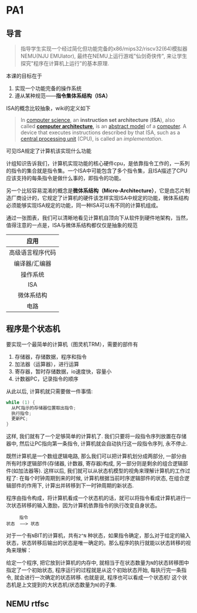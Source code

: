 # PA1

## 导言

> 指导学生实现一个经过简化但功能完备的x86/mips32/riscv32(64)模拟器NEMU(NJU EMUlator), 最终在NEMU上运行游戏"仙剑奇侠传", 来让学生探究"程序在计算机上运行"的基本原理.

本课的目标在于

1. 实现一个功能完备的操作系统
2. 遵从某种规范——**指令集体系结构（ISA）**

ISA的概念比较抽象，wiki的定义如下

> In [computer science](https://en.wikipedia.org/wiki/Computer_science), an **instruction set architecture** (**ISA**), also called **[computer architecture](https://en.wikipedia.org/wiki/Computer_architecture),** is an [abstract model](https://en.wikipedia.org/wiki/Abstract_model) of a [computer](https://en.wikipedia.org/wiki/Computer). A device that executes instructions described by that ISA, such as a [central processing unit](https://en.wikipedia.org/wiki/Central_processing_unit) (CPU), is called an *implementation*.

可见ISA规定了计算机该实现什么功能

计组知识告诉我们，计算机实现功能的核心硬件cpu，是依靠指令工作的，一系列的指令的集合就是指令集。一个ISA中可能包含了多个指令集，且ISA描述了CPU应该支持的每条指令是做什么事的，即指令的功能。

另一个比较容易混淆的概念是**微体系结构（Micro-Architecture）**，它是由芯片制造厂商设计的，它规定了计算机的硬件该怎样实现ISA中规定的功能，微体系结构必须能够实现ISA规定的功能，同一种ISA可以有不同的计算机组成。

通过一张图表，我们可以清晰地看见计算机自顶向下从软件到硬件地架构，当然，值得注意的一点是，ISA与微体系结构都仅仅是抽象的规范

|       应用       |
| :--------------: |
| 高级语言程序代码 |
|  编译器/汇编器   |
|     操作系统     |
|       ISA        |
|    微体系结构    |
|       电路       |

## 程序是个状态机

要实现一个最简单的计算机（图灵机TRM），需要的部件有

1. 存储器，存储数据，程序和指令
2. 加法器（运算器），进行运算
3. 寄存器，暂时存储数据，io速度快，容量小
4. 计数器PC，记录指令的顺序

从此以后, 计算机就只需要做一件事情:

```c
while (1) {
  从PC指示的存储器位置取出指令;
  执行指令;
  更新PC;
}
```

这样, 我们就有了一个足够简单的计算机了. 我们只要将一段指令序列放置在存储器中, 然后让PC指向第一条指令, 计算机就会自动执行这一段指令序列, 永不停止.

既然计算机是一个数组逻辑电路, 那么我们可以把计算机划分成两部分, 一部分由所有时序逻辑部件(存储器, 计数器, 寄存器)构成, 另一部分则是剩余的组合逻辑部件(如加法器等). 这样以后, 我们就可以从状态机模型的视角来理解计算机的工作过程了: 在每个时钟周期到来的时候, 计算机根据当前时序逻辑部件的状态, 在组合逻辑部件的作用下, 计算出并转移到下一时钟周期的新状态.

程序由指令构成，将计算机看成一个状态机的话，就可以将指令看成计算机进行一次状态转移的输入激励，因为计算机依靠指令的执行改变自身状态。

```
	 指令
状态	——>	状态
```

对于一个有`N`BIT的计算机，共有`2^N` 种状态，如果指令确定，那么对于给定的输入状态，状态转移后输出的状态是唯一确定的。那么程序的执行就能以状态转移的视角来理解：

给定一个程序, 把它放到计算机的内存中, 就相当于在状态数量为`N`的状态转移图中指定了一个初始状态, 程序运行的过程就是从这个初始状态开始, 每执行完一条指令, 就会进行一次确定的状态转移. 也就是说, 程序也可以看成一个状态机! 这个状态机是上文提到的大状态机(状态数量为`N`)的子集.

## NEMU rtfsc
